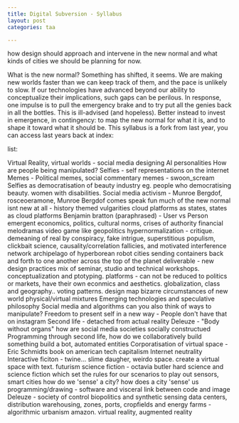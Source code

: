 ```yaml
---
title: Digital Subversion - Syllabus
layout: post
categories: taa

---
```


how design should approach and intervene in the new normal and what kinds of cities we should be planning for now.

What is the new normal? Something has shifted, it seems. We are making new worlds faster than we can keep track of them, and the pace is unlikely to slow. If our technologies have advanced beyond our ability to conceptualize their implications, such gaps can be perilous. In response, one impulse is to pull the emergency brake and to try put all the genies back in all the bottles. This is ill-advised (and hopeless). Better instead to invest in emergence, in contingency: to map the new normal for what it is, and to shape it toward what it should be.
This syllabus is a fork from last year, you can access last years back at index:


list:

Virtual Reality, virtual worlds - social media
designing AI personalities
How are people being manipulated?
Selfies - self representations on the internet
Memes - Political memes, social commentary memes - swoon_scream
Selfies as democratisation of beauty industry eg. people who democratising beauty. women with disabilities.
Social media activism - Munroe Bergdof, rosceoeramone,
Munroe Bergdof comes speak fun
much of the new normal isnt new at all - history themed vulgarities
cloud platforms as states, states as cloud platforms
Benjamin bratton (paraphrased) - User vs Person
emergent economics, politics, cultural norms, crises of authority
financial melodramas
video game like geopolitics
hypernormalization - critique.
demeaning of real by conspiracy, fake intrigue, superstitious populism, clickbait science, causality/correlation fallicies, and motivated interference
network archipelago of hyperborean robot cities sending containers back and forth to one another across the top of the planet
deliverable - new design practices
mix of seminar, studio and technical workshops. conceptualization and ptotyping.
platforms - can not be reduced to politics or markets, have their own econmics and aesthetics.
globalization, class and geography.. voting patterns.
design map bizarre circumstances of new world
physical/virtual mixtures
Emerging technologies and speculative philosophy
Social media and algorithms
can you also think of ways to manipulate?
Freedom to present self in a new way - People don't have that on instagram
Second life - detached from actual reality
Deleuze - "Body without organs" how are social media societies socially constructued
Programming through second life, how do we collaboratively build something
build a bot, automated entities
Corporatisation of virtual space - Eric Schmidts book on american tech capitalism
Internet neutrality
Interactive ficiton - twine... slime daugher, weirdo space. create a virtual space with text.
futurism
science fiction - octavia butler
hard science and science fiction which set the rules for our scenarios to play out
sensors, smart cities
how do we 'sense' a city? how does a city 'sense' us
programming/drawing - software and visceral link between code and image
Deleuze - society of control
biopolitics and synthetic sensing
data centers, distribution warehousing, zones, ports, cropfields and energy farms - algorithmic urbanism
amazon.
virtual reality, augmented reality
